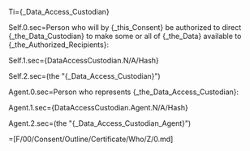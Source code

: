 Ti={_Data_Access_Custodian}

Self.0.sec=Person who will by {_this_Consent} be authorized to direct {_the_Data_Custodian} to make some or all of {_the_Data} available to {_the_Authorized_Recipients}:

Self.1.sec={DataAccessCustodian.N/A/Hash}

Self.2.sec=(the "{_Data_Access_Custodian}")


Agent.0.sec=Person who represents {_the_Data_Access_Custodian}:

Agent.1.sec={DataAccessCustodian.Agent.N/A/Hash}

Agent.2.sec=(the "{_Data_Access_Custodian_Agent}")

=[F/00/Consent/Outline/Certificate/Who/Z/0.md]
